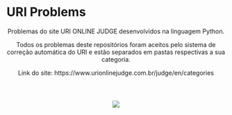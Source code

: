 # URI Problems
<header>
<p>Problemas do site URI ONLINE JUDGE desenvolvidos na linguagem Python.</p>
<p>Todos os problemas deste repositórios foram aceitos pelo sistema de correção automática do URI e estão separados em pastas respectivas a sua categoria.</p>
<p>Link do site: https://www.urionlinejudge.com.br/judge/en/categories</p>
</header>
<p align = "center">
 <img src= https://user-images.githubusercontent.com/49538805/72685586-50b40000-3aca-11ea-9679-fcab1177c194.png>
</p>
